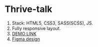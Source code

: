 # Thrive-talk

1. Stack: HTML5, CSS3, SASS(SCSS), JS.
2. Fully responsive layout.
3. [DEMO LINK](https://volodymyrklepykov.github.io/Thrive-talk/)
4. [Figma design](https://www.figma.com/file/aHd2rHMrnzDXhowLuIQjIyVQ/ThriveTalk-Landing-Page?node-id=0%3A1)
